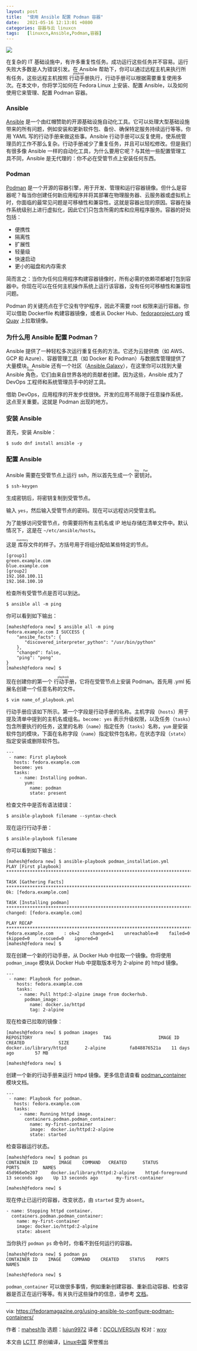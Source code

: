 ```yaml
---
layout: post
title:	"使用 Ansible 配置 Podman 容器"
date:	2021-05-16 12:13:01 +0800 
categories:	容器与云 linuxcn 
tags:	[linuxcn,Ansible,Podman,容器]
---
```



![](/Asserts/Images//attachment/album/202105/16/121225oyf5q2sn4fyyeu6z.jpg)


在复杂的 IT 基础设施中，有许多重复性任务。成功运行这些任务并不容易。运行失败大多数是人为错误引发。在 Ansible 帮助下，你可以通过远程主机来执行所有任务，这些远程主机按照<ruby> 行动手册 <rt>  playbook </rt></ruby>执行，行动手册可以根据需要重复使用多次。在本文中，你将学习如何在 Fedora Linux 上安装、配置 Ansible，以及如何使用它来管理、配置 Podman 容器。


### Ansible


[Ansible](https://www.ansible.com/) 是一个由红帽赞助的开源基础设施自动化工具。它可以处理大型基础设施带来的所有问题，例如安装和更新软件包、备份、确保特定服务持续运行等等。你用 YAML 写的行动手册来做这些事。Ansible 行动手册可以反复使用，使系统管理员的工作不那么复杂。行动手册减少了重复任务，并且可以轻松修改。但是我们有很多像 Ansible 一样的自动化工具，为什么要用它呢？与其他一些配置管理工具不同，Ansible 是无代理的：你不必在受管节点上安装任何东西。


### Podman


[Podman](https://podman.io/) 是一个开源的容器引擎，用于开发、管理和运行容器镜像。但什么是容器呢？每当你创建任何新应用程序并将其部署在物理服务器、云服务器或虚拟机上时，你面临的最常见问题是可移植性和兼容性。这就是容器出现的原因。容器在操作系统级别上进行虚拟化，因此它们只包含所需的库和应用程序服务。容器的好处包括：


* 便携性
* 隔离性
* 扩展性
* 轻量级
* 快速启动
* 更小的磁盘和内存需求


简而言之：当你为任何应用程序构建容器镜像时，所有必需的依赖项都被打包到容器中。你现在可以在任何主机操作系统上运行该容器，没有任何可移植性和兼容性问题。


Podman 的关键亮点在于它没有守护程序，因此不需要 root 权限来运行容器。你可以借助 Dockerfile 构建容器镜像，或者从 Docker Hub、[fedoraproject.org](https://registry.fedoraproject.org/) 或 [Quay](https://www.projectquay.io/) 上拉取镜像。


### 为什么用 Ansible 配置 Podman？


Ansible 提供了一种轻松多次运行重复任务的方法。它还为云提供商（如 AWS、GCP 和 Azure）、容器管理工具（如 Docker 和 Podman）与数据库管理提供了大量模块。Ansible 还有一个社区（[Ansible Galaxy](https://galaxy.ansible.com/)），在这里你可以找到大量 Ansible <ruby> 角色 <rt>  Roles </rt></ruby>，它们由来自世界各地的贡献者创建。因为这些，Ansible 成为了 DevOps 工程师和系统管理员手中的好工具。


借助 DevOps，应用程序的开发步伐很快。开发的应用不局限于任意操作系统，这点至关重要。这就是 Podman 出现的地方。


### 安装 Ansible


首先，安装 Ansible：



```
$ sudo dnf install ansible -y

```

### 配置 Ansible


Ansible 需要在受管节点上运行 ssh，所以首先生成一个<ruby> 密钥对 <rt>  Key Pair </rt></ruby>。



```
$ ssh-keygen

```

生成密钥后，将密钥复制到受管节点。


输入 `yes`，然后输入受管节点的密码。现在可以远程访问受管主机。


为了能够访问受管节点，你需要将所有主机名或 IP 地址存储在清单文件中。默认情况下，这是在 `~/etc/ansible/hosts`。


这是<ruby> 库存 <rt>  inventory </rt></ruby>文件的样子。方括号用于将组分配给某些特定的节点。



```
[group1]
green.example.com
blue.example.com
[group2]
192.168.100.11
192.168.100.10

```

检查所有受管节点是否可以到达。



```
$ ansible all -m ping

```

你可以看到如下输出：



```
[mahesh@fedora new] $ ansible all -m ping
fedora.example.com I SUCCESS {
    "ansibe_facts": {
       "discovered_interpreter_python": "/usr/bin/python"
    },
    "changed": false,
    "ping": "pong"
}
[mahesh@fedora new] $

```

现在创建你的第一个<ruby> 行动手册 <rt>  playbook </rt></ruby>，它将在受管节点上安装 Podman。首先用 .yml 拓展名创建一个任意名称的文件。



```
$ vim name_of_playbook.yml

```

行动手册应该如下所示。第一个字段是行动手册的名称。主机字段（`hosts`）用于提及清单中提到的主机名或组名。`become: yes` 表示升级权限，以及任务（`tasks`）包含所要执行的任务，这里的名称（`name`）指定任务（`tasks`）名称，`yum` 是安装软件包的模块，下面在名称字段（`name`）指定软件包名称，在状态字段（`state`）指定安装或删除软件包。



```
---
 - name: First playbook
   hosts: fedora.example.com
   become: yes
   tasks:
     - name: Installing podman.
       yum:
         name: podman
         state: present

```

检查文件中是否有语法错误：



```
$ ansible-playbook filename --syntax-check

```

现在运行行动手册：



```
$ ansible-playbook filename

```

你可以看到如下输出：



```
[mahesh@fedora new] $ ansible-playbook podman_installation.yml
PLAY [First playbook] *************************************************************************************************

TASK [Gathering Facts] *************************************************************************************************
0k: [fedora.example.com]

TASK [Installing podman] ************************************************************************************************
changed: [fedora.example.com]

PLAY RECAP *************************************************************************************************
fedora.example.com    : ok=2    changed=1    unreachable=0    failed=0    skipped=0    rescued=0    ignored=0
[mahesh@fedora new] $

```

现在创建一个新的行动手册，从 Docker Hub 中拉取一个镜像。你将使用 `podman_image` 模块从 Docker Hub 中提取版本号为 2-alpine 的 httpd 镜像。



```
---
 - name: Playbook for podman.
    hosts: fedora.example.com
    tasks:
     - name: Pull httpd:2-alpine image from dockerhub.
       podman_image:
         name: docker.io/httpd
         tag: 2-alpine

```

现在检查已拉取的镜像：



```
[mahesh@fedora new] $ podman images
REPOSITORY                           TAG                  IMAGE ID           CREATED             SIZE
docker.io/library/httpd       2-alpine         fa848876521a    11 days ago        57 MB

[mahesh@fedora new] $

```

创建一个新的行动手册来运行 httpd 镜像。更多信息请查看 [podman\_container](https://docs.ansible.com/ansible/latest/collections/containers/podman/podman_container_module.html) 模块文档。



```
---
 - name: Playbook for podman.
   hosts: fedora.example.com
   tasks:
     - name: Running httpd image.
       containers.podman.podman_container:
         name: my-first-container
         image:  docker.io/httpd:2-alpine
         state: started

```

检查容器运行状态。



```
[mahesh@fedora new] $ podman ps
CONTAINER ID        IMAGE    COMMAND   CREATED      STATUS         PORTS         NAMES
45d966eOe207     docker.io/library/httpd:2-alpine    httpd-foreground    13 seconds ago    Up 13 seconds ago       my-first-container

[mahesh@fedora new] $

```

现在停止已运行的容器，改变状态，由 `started` 变为 `absent`。



```
- name: Stopping httpd container.
  containers.podman.podman_container:
    name: my-first-container
    image: docker.io/httpd:2-alpine
    state: absent

```

当你执行 `podman ps` 命令时，你看不到任何运行的容器。



```
[mahesh@fedora new] $ podman ps
CONTAINER ID    IMAGE    COMMAND    CREATED    STATUS    PORTS    NAMES

[mahesh@fedora new] $

```

`podman_container` 可以做很多事情，例如重新创建容器、重新启动容器、检查容器是否正在运行等等。有关执行这些操作的信息，请参考 [文档](https://docs.ansible.com/ansible/latest/collections/containers/podman/podman_container_module.html)。




---


via: <https://fedoramagazine.org/using-ansible-to-configure-podman-containers/>


作者：[mahesh1b](https://fedoramagazine.org/author/mahesh1b/) 选题：[lujun9972](https://github.com/lujun9972) 译者：[DCOLIVERSUN](https://github.com/DCOLIVERSUN) 校对：[wxy](https://github.com/wxy)


本文由 [LCTT](https://github.com/LCTT/TranslateProject) 原创编译，[Linux中国](https://linux.cn/) 荣誉推出
